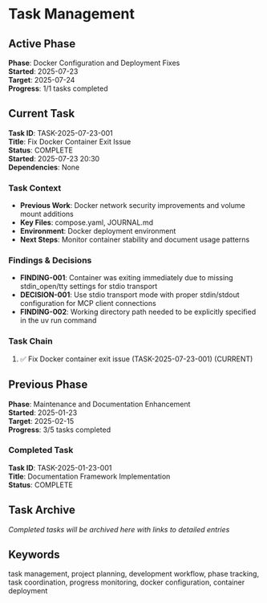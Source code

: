 # Task Management

## Active Phase
**Phase**: Docker Configuration and Deployment Fixes  
**Started**: 2025-07-23  
**Target**: 2025-07-24  
**Progress**: 1/1 tasks completed

## Current Task
**Task ID**: TASK-2025-07-23-001  
**Title**: Fix Docker Container Exit Issue  
**Status**: COMPLETE  
**Started**: 2025-07-23 20:30  
**Dependencies**: None

### Task Context
<!-- Docker container configuration fix -->
- **Previous Work**: Docker network security improvements and volume mount additions
- **Key Files**: compose.yaml, JOURNAL.md
- **Environment**: Docker deployment environment
- **Next Steps**: Monitor container stability and document usage patterns

### Findings & Decisions
- **FINDING-001**: Container was exiting immediately due to missing stdin_open/tty settings for stdio transport
- **DECISION-001**: Use stdio transport mode with proper stdin/stdout configuration for MCP client connections
- **FINDING-002**: Working directory path needed to be explicitly specified in the uv run command

### Task Chain
1. ✅ Fix Docker container exit issue (TASK-2025-07-23-001) (CURRENT)

## Previous Phase
**Phase**: Maintenance and Documentation Enhancement  
**Started**: 2025-01-23  
**Target**: 2025-02-15  
**Progress**: 3/5 tasks completed

### Completed Task
**Task ID**: TASK-2025-01-23-001  
**Title**: Documentation Framework Implementation  
**Status**: COMPLETE  

## Task Archive
_Completed tasks will be archived here with links to detailed entries_

## Keywords <!-- #keywords -->
task management, project planning, development workflow, phase tracking, task coordination, progress monitoring, docker configuration, container deployment